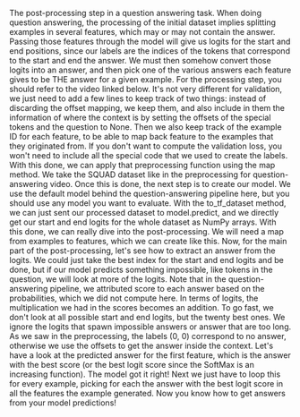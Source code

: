 The post-processing step in a question answering task. When doing question answering, the processing of the initial dataset implies splitting examples in several features, which may or may not contain the answer. Passing those features through the model will give us logits for the start and end positions, since our labels are the indices of the tokens that correspond to the start and end the answer. We must then somehow convert those logits into an answer, and then pick one of the various answers each feature gives to be THE answer for a given example. For the processing step, you should refer to the video linked below. It's not very different for validation, we just need to add a few lines to keep track of two things: instead of discarding the offset mapping, we keep them, and also include in them the information of where the context is by setting the offsets of the special tokens and the question to None. Then we also keep track of the example ID for each feature, to be able to map back feature to the examples that they originated from. If you don't want to compute the validation loss, you won't need to include all the special code that we used to create the labels. With this done, we can apply that preprocessing function using the map method. We take the SQUAD dataset like in the preprocessing for question-answering video. Once this is done, the next step is to create our model. We use the default model behind the question-answering pipeline here, but you should use any model you want to evaluate. With the to_tf_dataset method, we can just sent our processed dataset to model.predict, and we directly get our start and end logits for the whole dataset as NumPy arrays. With this done, we can really dive into the post-processing. We will need a map from examples to features, which we can create like this. Now, for the main part of the post-processing, let's see how to extract an answer from the logits. We could just take the best index for the start and end logits and be done, but if our model predicts something impossible, like tokens in the question, we will look at more of the logits. Note that in the question-answering pipeline, we attributed score to each answer based on the probabilities, which we did not compute here. In terms of logits, the multiplication we had in the scores becomes an addition. To go fast, we don't look at all possible start and end logits, but the twenty best ones. We ignore the logits that spawn impossible answers or answer that are too long. As we saw in the preprocessing, the labels (0, 0) correspond to no answer, otherwise we use the offsets to get the answer inside the context. Let's have a look at the predicted answer for the first feature, which is the answer with the best score (or the best logit score since the SoftMax is an increasing function). The model got it right! Next we just have to loop this for every example, picking for each the answer with the best logit score in all the features the example generated. Now you know how to get answers from your model predictions!
